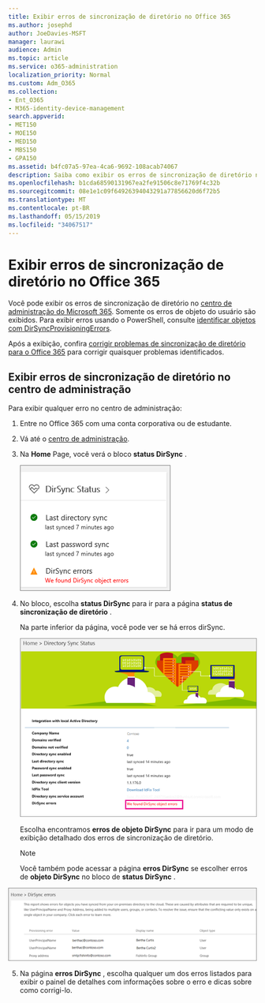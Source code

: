 ```yaml
---
title: Exibir erros de sincronização de diretório no Office 365
ms.author: josephd
author: JoeDavies-MSFT
manager: laurawi
audience: Admin
ms.topic: article
ms.service: o365-administration
localization_priority: Normal
ms.custom: Adm_O365
ms.collection:
- Ent_O365
- M365-identity-device-management
search.appverid:
- MET150
- MOE150
- MED150
- MBS150
- GPA150
ms.assetid: b4fc07a5-97ea-4ca6-9692-108acab74067
description: Saiba como exibir os erros de sincronização de diretório no centro de administração do Microsoft 365.
ms.openlocfilehash: b1cda68590131967ea2fe91506c8e71769f4c32b
ms.sourcegitcommit: 08e1e1c09f64926394043291a77856620d6f72b5
ms.translationtype: MT
ms.contentlocale: pt-BR
ms.lasthandoff: 05/15/2019
ms.locfileid: "34067517"
---
```

# <a name="view-directory-synchronization-errors-in-office-365"></a>Exibir erros de sincronização de diretório no Office 365

Você pode exibir os erros de sincronização de diretório no [centro de administração do Microsoft 365](https://admin.microsoft.com). Somente os erros de objeto do usuário são exibidos. Para exibir erros usando o PowerShell, consulte [identificar objetos com DirSyncProvisioningErrors](https://docs.microsoft.com/azure/active-directory/hybrid/how-to-connect-syncservice-duplicate-attribute-resiliency).

Após a exibição, confira [corrigir problemas de sincronização de diretório para o Office 365](fix-problems-with-directory-synchronization.md) para corrigir quaisquer problemas identificados.
  
## <a name="view-directory-synchronization-errors-in-the-admin-center"></a>Exibir erros de sincronização de diretório no centro de administração

Para exibir qualquer erro no centro de administração:
  
1. Entre no Office 365 com uma conta corporativa ou de estudante. 
    
2. Vá até o [centro de administração](https://support.office.com/article/758befc4-0888-4009-9f14-0d147402fd23).
    
3. Na **Home** Page, você verá o bloco **status DirSync** . 
    
    ![O bloco de status dirSync na visualização do centro de administração](media/060006e9-de61-49d5-8979-e77cda198e71.png)
  
4. No bloco, escolha **status DirSync** para ir para a página **status de sincronização de diretório** . 
    
    Na parte inferior da página, você pode ver se há erros dirSync.
    
    ![Na página status de sincronização de diretório, você pode ver se há erros de objeto dirSync](media/882094a3-80d3-4aae-b90b-78b27047974c.png)
  
    Escolha encontramos **erros de objeto DirSync** para ir para um modo de exibição detalhado dos erros de sincronização de diretório. 
    
    > [!NOTE]
    > Você também pode acessar a página **erros DirSync** se escolher erros de **objeto DirSync** no bloco de **status DirSync** . 
  
![Página de erros dirSync](media/a6e302d4-6be7-4e3a-b4b5-81c5a2c02952.png)
  
5. Na página **erros DirSync** , escolha qualquer um dos erros listados para exibir o painel de detalhes com informações sobre o erro e dicas sobre como corrigi-lo. 
